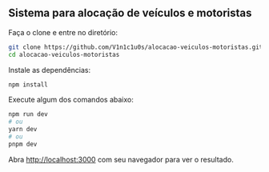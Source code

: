 ## Sistema para alocação de veículos e motoristas

Faça o clone e entre no diretório:
```bash
git clone https://github.com/V1n1c1u0s/alocacao-veiculos-motoristas.git
cd alocacao-veiculos-motoristas
```

Instale as dependências:
```bash
npm install
```

Execute algum dos comandos abaixo:

```bash
npm run dev
# ou
yarn dev
# ou
pnpm dev
```

Abra [http://localhost:3000](http://localhost:3000) com seu navegador para ver o resultado.
